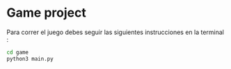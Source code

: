 # Game project


Para correr el juego debes seguir las siguientes instrucciones en la terminal :

```sh
cd game
python3 main.py
```